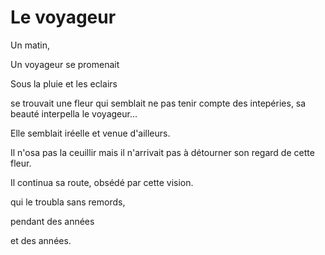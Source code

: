 # Le voyageur
Un matin,

Un voyageur se promenait

Sous la pluie et les eclairs

se trouvait une fleur qui semblait ne pas tenir compte des intepéries, sa beauté interpella le voyageur...

Elle semblait iréelle et venue d'ailleurs.

Il n'osa pas la ceuillir mais il n'arrivait pas à détourner son regard de cette fleur.

Il continua sa route, obsédé par cette vision.

qui le troubla sans remords, 

pendant des années 

et des années.
